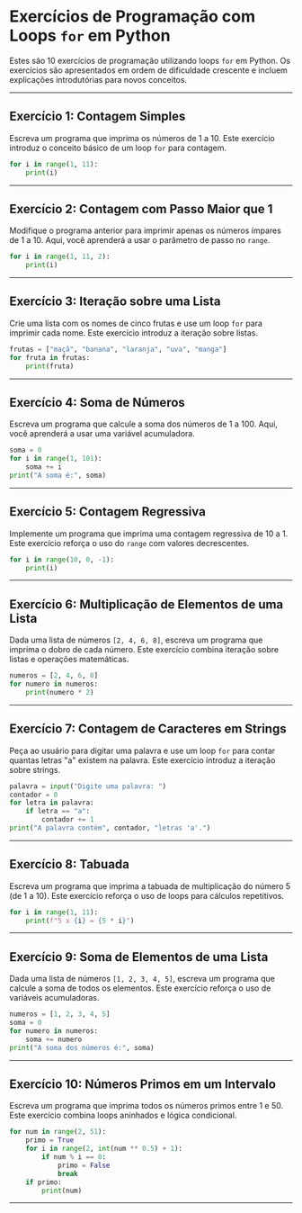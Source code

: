 # Exercícios de Programação com Loops `for` em Python

Estes são 10 exercícios de programação utilizando loops `for` em Python. Os exercícios são apresentados em ordem de dificuldade crescente e incluem explicações introdutórias para novos conceitos.

---

## Exercício 1: Contagem Simples
Escreva um programa que imprima os números de 1 a 10. Este exercício introduz o conceito básico de um loop `for` para contagem.

```python
for i in range(1, 11):
    print(i)
```

---

## Exercício 2: Contagem com Passo Maior que 1
Modifique o programa anterior para imprimir apenas os números ímpares de 1 a 10. Aqui, você aprenderá a usar o parâmetro de passo no `range`.

```python
for i in range(1, 11, 2):
    print(i)
```

---

## Exercício 3: Iteração sobre uma Lista
Crie uma lista com os nomes de cinco frutas e use um loop `for` para imprimir cada nome. Este exercício introduz a iteração sobre listas.

```python
frutas = ["maçã", "banana", "laranja", "uva", "manga"]
for fruta in frutas:
    print(fruta)
```

---

## Exercício 4: Soma de Números
Escreva um programa que calcule a soma dos números de 1 a 100. Aqui, você aprenderá a usar uma variável acumuladora.

```python
soma = 0
for i in range(1, 101):
    soma += i
print("A soma é:", soma)
```

---

## Exercício 5: Contagem Regressiva
Implemente um programa que imprima uma contagem regressiva de 10 a 1. Este exercício reforça o uso do `range` com valores decrescentes.

```python
for i in range(10, 0, -1):
    print(i)
```

---

## Exercício 6: Multiplicação de Elementos de uma Lista
Dada uma lista de números `[2, 4, 6, 8]`, escreva um programa que imprima o dobro de cada número. Este exercício combina iteração sobre listas e operações matemáticas.

```python
numeros = [2, 4, 6, 8]
for numero in numeros:
    print(numero * 2)
```

---

## Exercício 7: Contagem de Caracteres em Strings
Peça ao usuário para digitar uma palavra e use um loop `for` para contar quantas letras "a" existem na palavra. Este exercício introduz a iteração sobre strings.

```python
palavra = input("Digite uma palavra: ")
contador = 0
for letra in palavra:
    if letra == "a":
        contador += 1
print("A palavra contém", contador, "letras 'a'.")
```

---

## Exercício 8: Tabuada
Escreva um programa que imprima a tabuada de multiplicação do número 5 (de 1 a 10). Este exercício reforça o uso de loops para cálculos repetitivos.

```python
for i in range(1, 11):
    print(f"5 x {i} = {5 * i}")
```

---

## Exercício 9: Soma de Elementos de uma Lista
Dada uma lista de números `[1, 2, 3, 4, 5]`, escreva um programa que calcule a soma de todos os elementos. Este exercício reforça o uso de variáveis acumuladoras.

```python
numeros = [1, 2, 3, 4, 5]
soma = 0
for numero in numeros:
    soma += numero
print("A soma dos números é:", soma)
```

---

## Exercício 10: Números Primos em um Intervalo
Escreva um programa que imprima todos os números primos entre 1 e 50. Este exercício combina loops aninhados e lógica condicional.

```python
for num in range(2, 51):
    primo = True
    for i in range(2, int(num ** 0.5) + 1):
        if num % i == 0:
            primo = False
            break
    if primo:
        print(num)
```

---